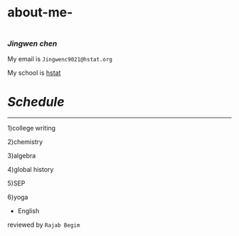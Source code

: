# about-me-

### <br> **_Jingwen chen_** <br>

My email is ```Jingwenc9021@hstat.org```

My school is  [hstat](https://www.hstat.org/)

# _Schedule_ 
  ---
1)college writing

2)chemistry

3)algebra

4)global history

5)SEP

6)yoga

 * English

reviewed by `Rajab Begim` 